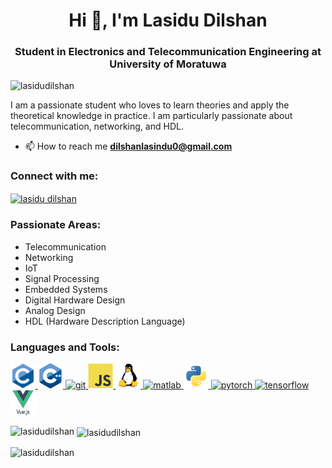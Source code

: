 <h1 align="center">Hi 👋, I'm Lasidu Dilshan</h1>
<h3 align="center">Student in Electronics and Telecommunication Engineering at University of Moratuwa</h3>

<p align="left"> <img src="https://komarev.com/ghpvc/?username=lasidudilshan&label=Profile%20views&color=0e75b6&style=flat" alt="lasidudilshan" /> </p>

I am a passionate student who loves to learn theories and apply the theoretical knowledge in practice. I am particularly passionate about telecommunication, networking, and HDL.

- 📫 How to reach me **dilshanlasindu0@gmail.com**

<h3 align="left">Connect with me:</h3>
<p align="left">
<a href="https://linkedin.com/in/lasidu dilshan" target="blank"><img align="center" src="https://raw.githubusercontent.com/rahuldkjain/github-profile-readme-generator/master/src/images/icons/Social/linked-in-alt.svg" alt="lasidu dilshan" height="30" width="40" /></a>
</p>

<h3 align="left">Passionate Areas:</h3>
<ul>
  <li>Telecommunication</li>
  <li>Networking</li>
  <li>IoT</li>
  <li>Signal Processing</li>
  <li>Embedded Systems</li>
  <li>Digital Hardware Design</li>
  <li>Analog Design</li>
  <li>HDL (Hardware Description Language)</li>
</ul>

<h3 align="left">Languages and Tools:</h3>
<p align="left"> <a href="https://www.cprogramming.com/" target="_blank" rel="noreferrer"> <img src="https://raw.githubusercontent.com/devicons/devicon/master/icons/c/c-original.svg" alt="c" width="40" height="40"/> </a> <a href="https://www.w3schools.com/cpp/" target="_blank" rel="noreferrer"> <img src="https://raw.githubusercontent.com/devicons/devicon/master/icons/cplusplus/cplusplus-original.svg" alt="cplusplus" width="40" height="40"/> </a> <a href="https://git-scm.com/" target="_blank" rel="noreferrer"> <img src="https://www.vectorlogo.zone/logos/git-scm/git-scm-icon.svg" alt="git" width="40" height="40"/> </a> <a href="https://developer.mozilla.org/en-US/docs/Web/JavaScript" target="_blank" rel="noreferrer"> <img src="https://raw.githubusercontent.com/devicons/devicon/master/icons/javascript/javascript-original.svg" alt="javascript" width="40" height="40"/> </a> <a href="https://www.linux.org/" target="_blank" rel="noreferrer"> <img src="https://raw.githubusercontent.com/devicons/devicon/master/icons/linux/linux-original.svg" alt="linux" width="40" height="40"/> </a> <a href="https://www.mathworks.com/" target="_blank" rel="noreferrer"> <img src="https://upload.wikimedia.org/wikipedia/commons/2/21/Matlab_Logo.png" alt="matlab" width="40" height="40"/> </a> <a href="https://www.python.org" target="_blank" rel="noreferrer"> <img src="https://raw.githubusercontent.com/devicons/devicon/master/icons/python/python-original.svg" alt="python" width="40" height="40"/> </a> <a href="https://pytorch.org/" target="_blank" rel="noreferrer"> <img src="https://www.vectorlogo.zone/logos/pytorch/pytorch-icon.svg" alt="pytorch" width="40" height="40"/> </a> <a href="https://www.tensorflow.org" target="_blank" rel="noreferrer"> <img src="https://www.vectorlogo.zone/logos/tensorflow/tensorflow-icon.svg" alt="tensorflow" width="40" height="40"/> </a> <a href="https://vuejs.org/" target="_blank" rel="noreferrer"> <img src="https://raw.githubusercontent.com/devicons/devicon/master/icons/vuejs/vuejs-original-wordmark.svg" alt="vuejs" width="40" height="40"/> </a> </p>

<p><img align="left" src="https://github-readme-stats.vercel.app/api/top-langs?username=lasidudilshan&show_icons=true&locale=en&layout=compact" alt="lasidudilshan" /></p>

<p>&nbsp;<img align="center" src="https://github-readme-stats.vercel.app/api?username=lasidudilshan&show_icons=true&locale=en" alt="lasidudilshan" /></p>

<p><img align="center" src="https://github-readme-streak-stats.herokuapp.com/?user=lasidudilshan&" alt="lasidudilshan" /></p>
